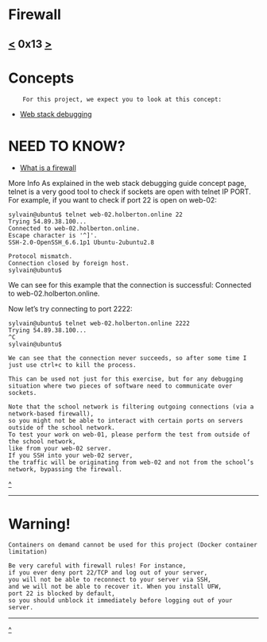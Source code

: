 # Firewall
[<](https://github.com/TheeKingZa/alx-system_engineering-devops/tree/master/0x11-what_happens_when_your_type_google_com_in_your_browser_and_press_enter/README.md) 0x13 [>](https://github.com/TheeKingZa/alx-system_engineering-devops/tree/master/attack_is_the_best_defense/README.md)
---

# Concepts
        For this project, we expect you to look at this concept:

* [Web stack debugging](https://github.com/TheeKingZa/alx-system_engineering-devops/tree/master/0x0D-web_stack_debugging_0/README.md)


# NEED TO KNOW?
* [What is a firewall](https://en.wikipedia.org/wiki/Firewall_%28computing%29)

More Info
As explained in the web stack debugging guide concept page, telnet is a very good tool to check if sockets are open with telnet IP PORT. For example, if you want to check if port 22 is open on web-02:
```
sylvain@ubuntu$ telnet web-02.holberton.online 22
Trying 54.89.38.100...
Connected to web-02.holberton.online.
Escape character is '^]'.
SSH-2.0-OpenSSH_6.6.1p1 Ubuntu-2ubuntu2.8

Protocol mismatch.
Connection closed by foreign host.
sylvain@ubuntu$
```

We can see for this example that the connection is successful: Connected to web-02.holberton.online.

Now let’s try connecting to port 2222:
```
sylvain@ubuntu$ telnet web-02.holberton.online 2222
Trying 54.89.38.100...
^C
sylvain@ubuntu$
```

    We can see that the connection never succeeds, so after some time I just use ctrl+c to kill the process.

    This can be used not just for this exercise, but for any debugging situation where two pieces of software need to communicate over sockets.

    Note that the school network is filtering outgoing connections (via a network-based firewall),
    so you might not be able to interact with certain ports on servers outside of the school network.
    To test your work on web-01, please perform the test from outside of the school network,
    like from your web-02 server.
    If you SSH into your web-02 server,
    the traffic will be originating from web-02 and not from the school’s network, bypassing the firewall.


[^](#need-to-know)

---

# Warning!
    Containers on demand cannot be used for this project (Docker container limitation)

    Be very careful with firewall rules! For instance,
    if you ever deny port 22/TCP and log out of your server,
    you will not be able to reconnect to your server via SSH,
    and we will not be able to recover it. When you install UFW,
    port 22 is blocked by default,
    so you should unblock it immediately before logging out of your server.

---


[^](#need-to-know)
